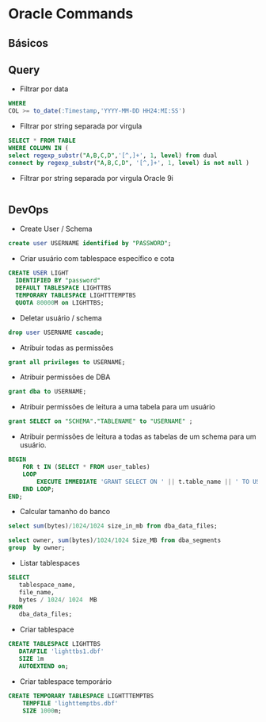 # Oracle Commands

## Básicos

## Query

- Filtrar por data

```sql
WHERE
COL >= to_date(:Timestamp,'YYYY-MM-DD HH24:MI:SS')
```

- Filtrar por string separada por virgula

```sql
SELECT * FROM TABLE
WHERE COLUMN IN (
select regexp_substr("A,B,C,D",'[^,]+', 1, level) from dual
connect by regexp_substr("A,B,C,D", '[^,]+', 1, level) is not null )
```

- Filtrar por string separada por virgula Oracle 9i

```sql

```

## DevOps

- Create User / Schema

```sql
create user USERNAME identified by "PASSWORD";
```

- Criar usuário com tablespace específico e cota

```sql
CREATE USER LIGHT
  IDENTIFIED BY "password"
  DEFAULT TABLESPACE LIGHTTBS
  TEMPORARY TABLESPACE LIGHTTTEMPTBS
  QUOTA 80000M on LIGHTTBS;
```

- Deletar usuário / schema

```sql
drop user USERNAME cascade;
```

- Atribuir todas as permissões

```sql
grant all privileges to USERNAME;
```

- Atribuir permissões de DBA

```sql
grant dba to USERNAME;
```

- Atribuir permissões de leitura a uma tabela para um usuário

```sql
grant SELECT on "SCHEMA"."TABLENAME" to "USERNAME" ;
```

- Atribuir permissões de leitura a todas as tabelas de um schema para um usuário.

```sql
BEGIN
    FOR t IN (SELECT * FROM user_tables)
    LOOP
        EXECUTE IMMEDIATE 'GRANT SELECT ON ' || t.table_name || ' TO USERNAME';
    END LOOP;
END;
```

- Calcular tamanho do banco

```sql
select sum(bytes)/1024/1024 size_in_mb from dba_data_files;

select owner, sum(bytes)/1024/1024 Size_MB from dba_segments
group  by owner;
```

- Listar tablespaces

```sql
SELECT 
   tablespace_name, 
   file_name, 
   bytes / 1024/ 1024  MB
FROM
   dba_data_files;
```


- Criar  tablespace

```sql
CREATE TABLESPACE LIGHTTBS
   DATAFILE 'lighttbs1.dbf'
   SIZE 1m
   AUTOEXTEND on;
```

- Criar tablespace temporário

```sql
CREATE TEMPORARY TABLESPACE LIGHTTTEMPTBS
    TEMPFILE 'lighttemptbs.dbf'
    SIZE 1000m;
```
